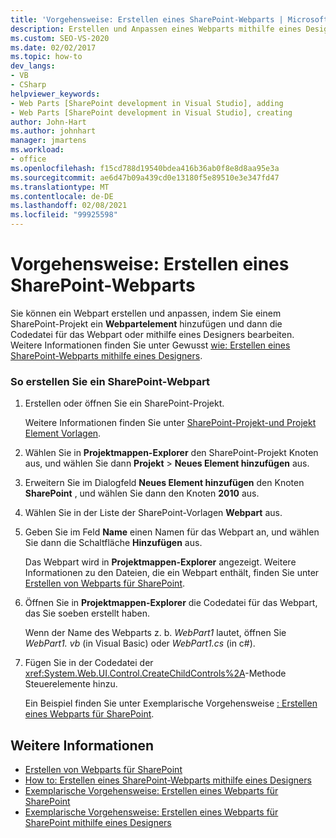 ```yaml
---
title: 'Vorgehensweise: Erstellen eines SharePoint-Webparts | Microsoft-Dokumentation'
description: Erstellen und Anpassen eines Webparts mithilfe eines Designers oder durch Hinzufügen eines Webpartelements zu einem SharePoint-Projekt und anschließendes Bearbeiten der Codedatei für das Webpart.
ms.custom: SEO-VS-2020
ms.date: 02/02/2017
ms.topic: how-to
dev_langs:
- VB
- CSharp
helpviewer_keywords:
- Web Parts [SharePoint development in Visual Studio], adding
- Web Parts [SharePoint development in Visual Studio], creating
author: John-Hart
ms.author: johnhart
manager: jmartens
ms.workload:
- office
ms.openlocfilehash: f15cd788d19540bdea416b36ab0f8e8d8aa95e3a
ms.sourcegitcommit: ae6d47b09a439cd0e13180f5e89510e3e347fd47
ms.translationtype: MT
ms.contentlocale: de-DE
ms.lasthandoff: 02/08/2021
ms.locfileid: "99925598"
---
```

# <a name="how-to-create-a-sharepoint-web-part"></a>Vorgehensweise: Erstellen eines SharePoint-Webparts
  Sie können ein Webpart erstellen und anpassen, indem Sie einem SharePoint-Projekt ein **Webpartelement** hinzufügen und dann die Codedatei für das Webpart oder mithilfe eines Designers bearbeiten. Weitere Informationen finden Sie unter Gewusst [wie: Erstellen eines SharePoint-Webparts mithilfe eines Designers](../sharepoint/how-to-create-a-sharepoint-web-part-by-using-a-designer.md).

### <a name="to-create-a-sharepoint-web-part"></a>So erstellen Sie ein SharePoint-Webpart

1. Erstellen oder öffnen Sie ein SharePoint-Projekt.

     Weitere Informationen finden Sie unter [SharePoint-Projekt-und Projekt Element Vorlagen](../sharepoint/sharepoint-project-and-project-item-templates.md).

2. Wählen Sie in **Projektmappen-Explorer** den SharePoint-Projekt Knoten aus, und wählen Sie dann **Projekt**  >  **Neues Element hinzufügen** aus.

3. Erweitern Sie im Dialogfeld **Neues Element hinzufügen** den Knoten **SharePoint** , und wählen Sie dann den Knoten **2010** aus.

4. Wählen Sie in der Liste der SharePoint-Vorlagen **Webpart** aus.

5. Geben Sie im Feld **Name** einen Namen für das Webpart an, und wählen Sie dann die Schaltfläche **Hinzufügen** aus.

     Das Webpart wird in **Projektmappen-Explorer** angezeigt. Weitere Informationen zu den Dateien, die ein Webpart enthält, finden Sie unter [Erstellen von Webparts für SharePoint](../sharepoint/creating-web-parts-for-sharepoint.md).

6. Öffnen Sie in **Projektmappen-Explorer** die Codedatei für das Webpart, das Sie soeben erstellt haben.

     Wenn der Name des Webparts z. b. *WebPart1* lautet, öffnen Sie *WebPart1. vb* (in Visual Basic) oder *WebPart1.cs* (in c#).

7. Fügen Sie in der Codedatei der <xref:System.Web.UI.Control.CreateChildControls%2A>-Methode Steuerelemente hinzu.

     Ein Beispiel finden Sie unter Exemplarische Vorgehensweise [: Erstellen eines Webparts für SharePoint](../sharepoint/walkthrough-creating-a-web-part-for-sharepoint.md).

## <a name="see-also"></a>Weitere Informationen
- [Erstellen von Webparts für SharePoint](../sharepoint/creating-web-parts-for-sharepoint.md)
- [How to: Erstellen eines SharePoint-Webparts mithilfe eines Designers](../sharepoint/how-to-create-a-sharepoint-web-part-by-using-a-designer.md)
- [Exemplarische Vorgehensweise: Erstellen eines Webparts für SharePoint](../sharepoint/walkthrough-creating-a-web-part-for-sharepoint.md)
- [Exemplarische Vorgehensweise: Erstellen eines Webparts für SharePoint mithilfe eines Designers](../sharepoint/walkthrough-creating-a-web-part-for-sharepoint-by-using-a-designer.md)
